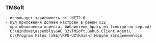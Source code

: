 ### TMSoft
	- использует зависимость от .NET2.0
	- Пул приложения должен настроен в режим x32
	- при обновлении клиента, библиотеки брать из (смотри по версии)
	  C:\Windows\assembly\GAC_32\TMSoft.Gohub.Client.Agent\
	  C:\Program Files (x86)\KPD-UZ\Клієнт Модуля Узгодження\bin
